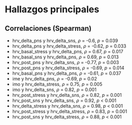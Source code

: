 # Hallazgos principales

## Correlaciones (Spearman)

-   hrv_delta_pns y hrv_delta_sns, $\rho$ = -0.6, *p* = 0.039
-   hrv_delta_pns y hrv_delta_stress, $\rho$ = -0.62, *p* = 0.033
-   hrv_basal_stress y hrv_delta_pns, $\rho$ = 0.67, *p* = 0.017
-   hrv_basal_sns y hrv_delta_pns, $\rho$ = 0.69, *p* = 0.013
-   hrv_post_pns y hrv_delta_sns, $\rho$ = -0.77, *p* = 0.003
-   hrv_post_pns y hrv_delta_stress, $\rho$ = -0.69, *p* = 0.014
-   hrv_basal_pns y hrv_delta_pns, $\rho$ = -0.61, *p* = 0.037
-   ime y hrv_delta_pns, $\rho$ = -0.69, *p* = 0.02
-   imo y hrv_delta_stress, $\rho$ = 0.75, *p* = 0.005
-   imo y hrv_delta_sns, $\rho$ = 0.82, *p* = 0.001
-   hrv_post_stress y hrv_delta_sns, $\rho$ = 0.82, *p* = 0.001
-   hrv_post_sns y hrv_delta_sns, $\rho$ = 0.92, *p* \< 0.001
-   hrv_delta_stress y hrv_delta_sns, $\rho$ = 0.98, *p* \< 0.001
-   hrv_post_stress y hrv_delta_stress, $\rho$ = 0.83, *p* = 0.001
-   hrv_post_sns y hrv_delta_stress, $\rho$ = 0.88, *p* \< 0.001
